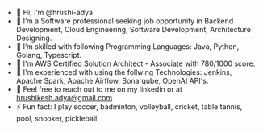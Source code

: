 - 👋 Hi, I’m @hrushi-adya
- 👀 I’m a Software professional seeking job opportunity in Backend Development, Cloud Engineering, Software Development, Architecture Designing. 
- 🌱 I’m skilled with following Programming Languages: Java, Python, Golang, Typescript.
- 🌱 I'm AWS Certified Solution Architect - Associate with 780/1000 score. 
- 🌱 I'm experienced with using the follwing Technologies: Jenkins, Apache Spark, Apache Airflow, Sonarqube, OpenAI API's. 
- 👋 Feel free to reach out to me on my linkedin or at hrushikesh.adya@gmail.com
- ⚡ Fun fact: I play soccer, badminton, volleyball, cricket, table tennis, pool, snooker, pickleball. 

<!---
hrushi-adya/hrushi-adya is a ✨ special ✨ repository because its `README.md` (this file) appears on your GitHub profile.
You can click the Preview link to take a look at your changes.
--->
